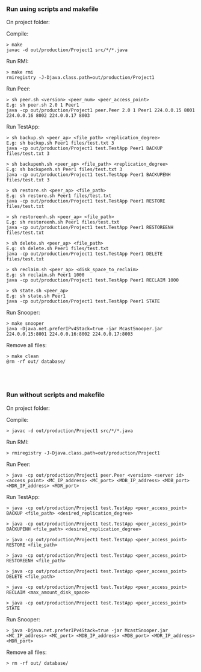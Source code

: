### Run using scripts and makefile

On project folder:

Compile:
```
> make
javac -d out/production/Project1 src/*/*.java
```

Run RMI:
```
> make rmi
rmiregistry -J-Djava.class.path=out/production/Project1
```

Run Peer:
```
> sh peer.sh <version> <peer_num> <peer_access_point>
E.g: sh peer.sh 2.0 1 Peer1
java -cp out/production/Project1 peer.Peer 2.0 1 Peer1 224.0.0.15 8001 224.0.0.16 8002 224.0.0.17 8003
```

Run TestApp:

```
> sh backup.sh <peer_ap> <file_path> <replication_degree>
E.g: sh backup.sh Peer1 files/test.txt 3
java -cp out/production/Project1 test.TestApp Peer1 BACKUP files/test.txt 3
```

```
> sh backupenh.sh <peer_ap> <file_path> <replication_degree>
E.g: sh backupenh.sh Peer1 files/test.txt 3
java -cp out/production/Project1 test.TestApp Peer1 BACKUPENH files/test.txt 3
```

```
> sh restore.sh <peer_ap> <file_path>
E.g: sh restore.sh Peer1 files/test.txt
java -cp out/production/Project1 test.TestApp Peer1 RESTORE files/test.txt
```

```
> sh restoreenh.sh <peer_ap> <file_path>
E.g: sh restoreenh.sh Peer1 files/test.txt
java -cp out/production/Project1 test.TestApp Peer1 RESTOREENH files/test.txt
```

```
> sh delete.sh <peer_ap> <file_path>
E.g: sh delete.sh Peer1 files/test.txt
java -cp out/production/Project1 test.TestApp Peer1 DELETE files/test.txt
```

```
> sh reclaim.sh <peer_ap> <disk_space_to_reclaim>
E.g: sh reclaim.sh Peer1 1000
java -cp out/production/Project1 test.TestApp Peer1 RECLAIM 1000
```

```
> sh state.sh <peer_ap>
E.g: sh state.sh Peer1
java -cp out/production/Project1 test.TestApp Peer1 STATE
```

Run Snooper:
```
> make snooper
java -Djava.net.preferIPv4Stack=true -jar McastSnooper.jar 224.0.0.15:8001 224.0.0.16:8002 224.0.0.17:8003
```

Remove all files:
```
> make clean
@rm -rf out/ database/
```

<br>
<br>

### Run without scripts and makefile 

On project folder:

Compile:
```
> javac -d out/production/Project1 src/*/*.java
```

Run RMI:
```
> rmiregistry -J-Djava.class.path=out/production/Project1
```

Run Peer:
```
> java -cp out/production/Project1 peer.Peer <version> <server id> <access_point> <MC_IP_address> <MC_port> <MDB_IP_address> <MDB_port> <MDR_IP_address> <MDR_port>
```

Run TestApp:

```
> java -cp out/production/Project1 test.TestApp <peer_access_point> BACKUP <file_path> <desired_replication_degree>
```

```
> java -cp out/production/Project1 test.TestApp <peer_access_point> BACKUPENH <file_path> <desired_replication_degree>
```

```
> java -cp out/production/Project1 test.TestApp <peer_access_point> RESTORE <file_path>
```

```
> java -cp out/production/Project1 test.TestApp <peer_access_point> RESTOREENH <file_path>
```

```
> java -cp out/production/Project1 test.TestApp <peer_access_point> DELETE <file_path>
```

```
> java -cp out/production/Project1 test.TestApp <peer_access_point> RECLAIM <max_amount_disk_space>
```

```
> java -cp out/production/Project1 test.TestApp <peer_access_point> STATE
```

Run Snooper:
```
> java -Djava.net.preferIPv4Stack=true -jar McastSnooper.jar <MC_IP_address> <MC_port> <MDB_IP_address> <MDB_port> <MDR_IP_address> <MDR_port>
```

Remove all files:
```
> rm -rf out/ database/
```
